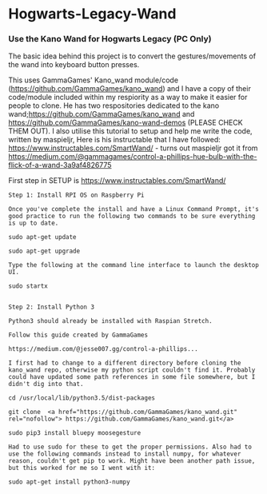 # Hogwarts-Legacy-Wand
### Use the Kano Wand for Hogwarts Legacy (PC Only)

The basic idea behind this project is to convert the gestures/movements of the wand into keyboard button presses.

This uses GammaGames' Kano_wand module/code (https://github.com/GammaGames/kano_wand) and I have a copy of their code/module included within my respiority as a 
way to make it easier for people to clone. He has two respositories dedicated to the kano wand;https://github.com/GammaGames/kano_wand and https://github.com/GammaGames/kano-wand-demos (PLEASE CHECK THEM OUT).
I also utilise this tutorial to setup and help me write the code, written by maspieljr, Here is his instructable that I have followed: https://www.instructables.com/SmartWand/ - turns out maspieljr got it from https://medium.com/@gammagames/control-a-phillips-hue-bulb-with-the-flick-of-a-wand-3a9af4826775


First step in SETUP is https://www.instructables.com/SmartWand/

~~~
Step 1: Install RPI OS on Raspberry Pi

Once you've complete the install and have a Linux Command Prompt, it's good practice to run the following two commands to be sure everything is up to date.

sudo apt-get update

sudo apt-get upgrade

Type the following at the command line interface to launch the desktop UI.

sudo startx


Step 2: Install Python 3

Python3 should already be installed with Raspian Stretch.

Follow this guide created by GammaGames

https://medium.com/@jesse007.gg/control-a-phillips...

I first had to change to a different directory before cloning the kano_wand repo, otherwise my python script couldn't find it. Probably could have updated some path references in some file somewhere, but I didn't dig into that.

cd /usr/local/lib/python3.5/dist-packages

git clone  <a href="https://github.com/GammaGames/kano_wand.git" rel="nofollow"> https://github.com/GammaGames/kano_wand.git</a>

sudo pip3 install bluepy moosegesture

Had to use sudo for these to get the proper permissions. Also had to use the following commands instead to install numpy, for whatever reason, couldn't get pip to work. Might have been another path issue, but this worked for me so I went with it:

sudo apt-get install python3-numpy
~~~
